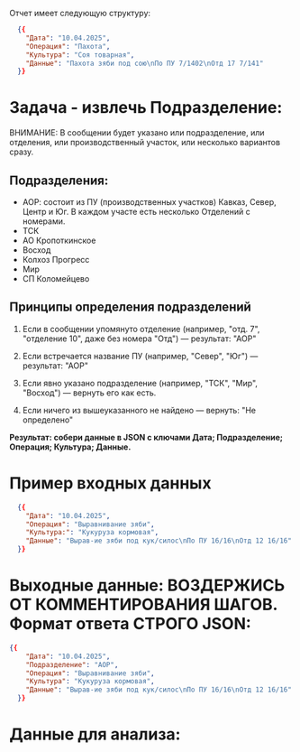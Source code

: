 
Отчет имеет следующую структуру:

```json
  {{
    "Дата": "10.04.2025",
    "Операция": "Пахота",
    "Культура": "Соя товарная",
    "Данные": "Пахота зяби под сою\nПо ПУ 7/1402\nОтд 17 7/141"
  }}
```


# Задача - извлечь Подразделение:

ВНИМАНИЕ: В сообщении будет указано или подразделение, или отделения, или производственный участок, или несколько вариантов сразу.

## Подразделения:

- АОР: состоит из ПУ (производственных участков) Кавказ, Север, Центр и Юг. В каждом участе есть несколько Отделений с номерами.
- ТСК
- АО Кропоткинское
- Восход
- Колхоз Прогресс
- Мир
- СП Коломейцево


## Принципы определения подразделений

1. Если в сообщении упомянуто отделение (например, "отд. 7", "отделение 10", даже без номера "Отд") — результат: "АОР"

2. Если встречается название ПУ (например, "Север", "Юг") — результат: "АОР"

3. Если явно указано подразделение (например, "ТСК", "Мир", "Восход") — вернуть его как есть.

4. Если ничего из вышеуказанного не найдено — вернуть: "Не определено"

**Результат: собери данные в JSON с ключами Дата; Подразделение; Операция; Культура; Данные.**

# Пример входных данных

```json
  {{
    "Дата": "10.04.2025",
    "Операция": "Выравнивание зяби",
    "Культура:": "Кукуруза кормовая",
    "Данные": "Вырав-ие зяби под кук/силос\nПо ПУ 16/16\nОтд 12 16/16"
  }}
```


# Выходные данные: ВОЗДЕРЖИСЬ ОТ КОММЕНТИРОВАНИЯ ШАГОВ. Формат ответа СТРОГО JSON:
```json
{{
    "Дата": "10.04.2025",
    "Подразделение": "АОР",
    "Операция": "Выравнивание зяби",
    "Культура": "Кукуруза кормовая",
    "Данные": "Вырав-ие зяби под кук/силос\nПо ПУ 16/16\nОтд 12 16/16"
  }}
```

# Данные для анализа:

